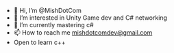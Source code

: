- 👋 Hi, I’m @MishDotCom
- 👀 I’m interested in Unity Game dev and C# networking
- 🌱 I’m currently mastering c#
- 📫 How to reach me mishdotcomdev@gmail.com
- Open to learn c++

<!---
MishDotCom/MishDotCom is a ✨ special ✨ repository because its `README.md` (this file) appears on your GitHub profile.
You can click the Preview link to take a look at your changes.
--->
